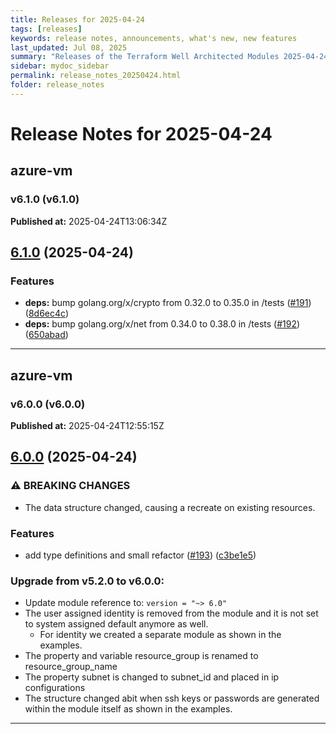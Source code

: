 ```yaml
---
title: Releases for 2025-04-24
tags: [releases]
keywords: release notes, announcements, what's new, new features
last_updated: Jul 08, 2025
summary: "Releases of the Terraform Well Architected Modules 2025-04-24"
sidebar: mydoc_sidebar
permalink: release_notes_20250424.html
folder: release_notes
---
```


# Release Notes for 2025-04-24

## azure-vm
### v6.1.0 (v6.1.0)
**Published at:** 2025-04-24T13:06:34Z

## [6.1.0](https://github.com/CloudNationHQ/terraform-azure-vm/compare/v6.0.0...v6.1.0) (2025-04-24)


### Features

* **deps:** bump golang.org/x/crypto from 0.32.0 to 0.35.0 in /tests ([#191](https://github.com/CloudNationHQ/terraform-azure-vm/issues/191)) ([8d6ec4c](https://github.com/CloudNationHQ/terraform-azure-vm/commit/8d6ec4c86fa5d637276a11a8d19cc2d6cb138744))
* **deps:** bump golang.org/x/net from 0.34.0 to 0.38.0 in /tests ([#192](https://github.com/CloudNationHQ/terraform-azure-vm/issues/192)) ([650abad](https://github.com/CloudNationHQ/terraform-azure-vm/commit/650abadce5af07a7476448d9603be89408df794e))

---

## azure-vm
### v6.0.0 (v6.0.0)
**Published at:** 2025-04-24T12:55:15Z

## [6.0.0](https://github.com/CloudNationHQ/terraform-azure-vm/compare/v5.2.0...v6.0.0) (2025-04-24)


### ⚠ BREAKING CHANGES

* The data structure changed, causing a recreate on existing resources.

### Features

* add type definitions and small refactor ([#193](https://github.com/CloudNationHQ/terraform-azure-vm/issues/193)) ([c3be1e5](https://github.com/CloudNationHQ/terraform-azure-vm/commit/c3be1e5e76c97251ca9dbab95af52d98b637c427))

### Upgrade from v5.2.0 to v6.0.0:

- Update module reference to: `version = "~> 6.0"`
- The user assigned identity is removed from the module and it is not set to system assigned default anymore as well.
  - For identity we created a separate module as shown in the examples.
- The property and variable resource_group is renamed to resource_group_name
- The property subnet is changed to subnet_id and placed in ip configurations
- The structure changed abit when ssh keys or passwords are generated within the module itself as shown in the examples.

---

